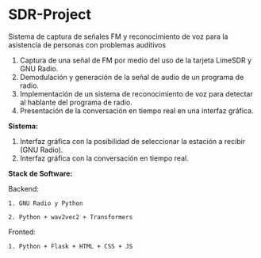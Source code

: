 # SDR-Project
Sistema de captura de señales FM y reconocimiento de voz para la asistencia de personas con problemas auditivos

1. Captura de una señal de FM por medio del uso de la tarjeta LimeSDR y GNU Radio.
2. Demodulación y generación de la señal de audio de un programa de radio.
3. Implementación de un sistema de reconocimiento de voz para detectar al hablante del programa de radio.
4. Presentación de la conversación en tiempo real en una interfaz gráfica.

**Sistema:**
1. Interfaz gráfica con la posibilidad de seleccionar la estación a recibir (GNU Radio).
2. Interfaz gráfica con la conversación en tiempo real.

**Stack de Software:**

  Backend:
  
    1. GNU Radio y Python
    
    2. Python + wav2vec2 + Transformers
  
  Fronted:
  
    1. Python + Flask + HTML + CSS + JS
